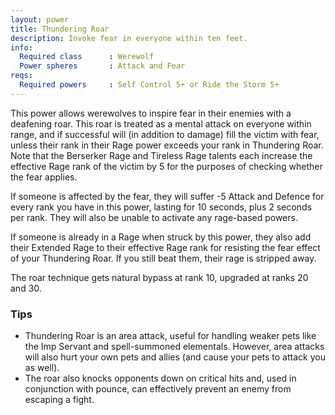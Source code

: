 ```yaml
---
layout: power
title: Thundering Roar
description: Invoke fear in everyone within ten feet.
info:
  Required class      : Werewolf
  Power spheres       : Attack and Fear
reqs:
  Required powers     : Self Control 5+ or Ride the Storm 5+
---
```


This power allows werewolves to inspire fear in their enemies with a deafening
roar.  This roar is treated as a mental attack on everyone within range, and
if successful will (in addition to damage) fill the victim with fear, unless
their rank in their Rage power exceeds your rank in Thundering Roar.  Note that
the Berserker Rage and Tireless Rage talents each increase the effective Rage
rank of the victim by 5 for the purposes of checking whether the fear applies.

If someone is affected by the fear, they will suffer -5 Attack and Defence for
every rank you have in this power, lasting for 10 seconds, plus 2 seconds per
rank.  They will also be unable to activate any rage-based powers.

If someone is already in a Rage when struck by this power, they also add their
Extended Rage to their effective Rage rank for resisting the fear effect of
your Thundering Roar.  If you still beat them, their rage is stripped away.

The roar technique gets natural bypass at rank 10, upgraded at ranks 20 and 30.

### Tips

- Thundering Roar is an area attack, useful for handling weaker pets like the Imp Servant and spell-summoned elementals. However, area attacks will also hurt your own pets and allies (and cause your pets to attack you as well).
- The roar also knocks opponents down on critical hits and, used in conjunction with pounce, can effectively prevent an enemy from escaping a fight.
